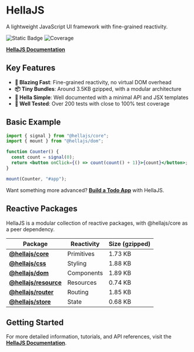 # HellaJS

A lightweight JavaScript UI framework with fine-grained reactivity.

![Static Badge](https://img.shields.io/badge/status-experimental-orange.svg)
![Coverage](https://img.shields.io/endpoint?url=https://gist.githubusercontent.com/omilli/6df7884e21572b4910c2f21edb658e56/raw/hellajs-coverage.json)

**[HellaJS Documentation](https://hellajs.com)**

## Key Features

- **🚀 Blazing Fast**: Fine-grained reactivity, no virtual DOM overhead
- **📦 Tiny Bundles**: Around 3.5KB gzipped, with a modular architecture
- **📖 Hella Simple**: Well documented with a minimal API and JSX templates
- **🧪 Well Tested**: Over 200 tests with close to 100% test coverage

## Basic Example

```jsx
import { signal } from "@hellajs/core";
import { mount } from "@hellajs/dom";

function Counter() {
  const count = signal(0);
  return <button onClick={() => count(count() + 1)}>{count}</button>;
}

mount(Counter, "#app");
```

Want something more advanced? **[Build a Todo App](https://hellajs.com/learn/tutorials/todo-app)** with HellaJS.

## Reactive Packages

HellaJS is a modular collection of reactive packages, with @hellajs/core as a peer dependency.

| Package | Reactivity | Size (gzipped) |
| --- | --- | --- |
| **[@hellajs/core](packages/core/README.md)** | Primitives | 1.73 KB |
| **[@hellajs/css](packages/css/README.md)** | Styling | 1.88 KB |
| **[@hellajs/dom](packages/dom/README.md)** | Components | 1.89 KB |
| **[@hellajs/resource](packages/resource/README.md)** | Resources | 0.74 KB |
| **[@hellajs/router](packages/router/README.md)** | Routing | 1.85 KB |
| **[@hellajs/store](packages/store/README.md)** | State | 0.68 KB |














## Getting Started

For more detailed information, tutorials, and API references, visit the **[HellaJS Documentation](https://hellajs.com)**.

